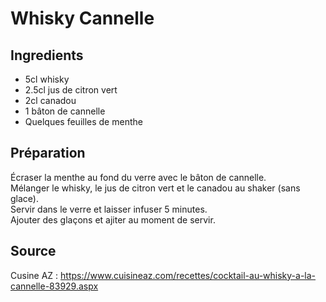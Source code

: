 # Whisky Cannelle

## Ingredients

- 5cl whisky 
- 2.5cl jus de citron vert
- 2cl canadou
- 1 bâton de cannelle
- Quelques feuilles de menthe

## Préparation

Écraser la menthe au fond du verre avec le bâton de cannelle.\
Mélanger le whisky, le jus de citron vert et le canadou au shaker (sans glace).\
Servir dans le verre et laisser infuser 5 minutes.\
Ajouter des glaçons et ajiter au moment de servir.

## Source
Cusine AZ : https://www.cuisineaz.com/recettes/cocktail-au-whisky-a-la-cannelle-83929.aspx
